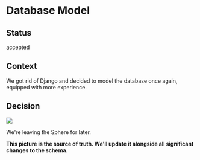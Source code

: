 # Database Model

## Status

accepted

## Context

We got rid of Django and decided to model the database once again,
equipped with more experience.

## Decision

![](https://user-images.githubusercontent.com/15332326/77256325-d50f3480-6c6d-11ea-9e06-552359a80013.png)

We're leaving the Sphere for later.

**This picture is the source of truth. We'll update it alongside all significant changes to the schema.**
